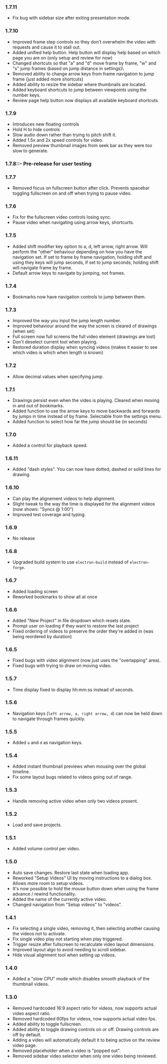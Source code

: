 ### 1.7.11

- Fix bug with sidebar size after exiting presentation mode.

### 1.7.10

- Improved frame step controls so they don't overwhelm the video with requests and cause it to stall out.
- Added unified help button. Help button will display help based on which page you are on (only setup and review for now)
- Changed shortcuts so that "a" and "d" move frame by frame, "w" and "s" jump frames (based on jump distance in settings)\
- Removed ability to change arrow keys from frame navigation to jump frame (just added more shortcuts)
- Added ability to resize the sidebar where thumbnails are located.
- Added keyboard shortcuts to jump between viewpoints using the number keys.
- Review page help button now displays all available keyboard shortcuts.

### 1.7.9

- Introduces new floating controls
- Hold H to hide controls
- Slow audio down rather than trying to pitch shift it.
- Added 1.5x and 2x speed controls for video.
- Removed preview thumbnail images from seek bar as they were too slow to generate.

### 1.7.8::- Pre-release for user testing

### 1.7.7

- Removed focus on fullscreen button after click. Prevents spacebar toggling fullscreen on and off when trying to pause video.

### 1.7.6

- Fix for the fullscreen video controls losing sync.
- Pause video when navigating using arrow keys, shortcurts.

### 1.7.5

- Added shift modifier key option to a, d, left arrow, right arrow. Will perform the "other" behaviour depending on how you have the navigation set. If set to frame by frame navigation, holding shift and using they keys will jump seconds, if set to jump seconds, holding shift will navigate frame by frame.
- Default arrow keys to navigate by jumping, not frames.

### 1.7.4

- Bookmarks now have navigation controls to jump between them.

### 1.7.3

- Improved the way you input the jump length number.
- Improved behaviour around the way the screen is cleared of drawings (when set)
- Full screen now full screens the full video element (drawings are lost)
- Don't deselect current tool when playing.
- Restored duration display when syncing videos (makes it easier to see which video is which when length is known)

### 1.7.2

- Allow decimal values when specifying jump.

### 1.7.1

- Drawings persist even when the video is playing. Cleared when moving in and out of bookmarks.
- Added function to use the arrow keys to move backwards and forwards by jumps in time instead of by frame. Selectable from the settings menu.
- Added function to select how far the jump should be (in seconds)

### 1.7.0

- Added a control for playback speed.

### 1.6.11

- Added "dash styles". You can now have dotted, dashed or solid lines for drawing.

### 1.6.10

- Can play the alignement videos to help alignment.
- Slight tweak to the way the time is displayed for the alignment videos (now shows: "Syncs @ 1:00")
- Improved test coverage and typing.

### 1.6.9

- No release

### 1.6.8

- Upgraded build system to use `electron-build` instead of `electron-forge`.

### 1.6.7

- Added loading screen
- Reworked bookmarks to show all at once

### 1.6.6

- Added "New Project" in file dropdown which resets state.
- Prompt user on loading if they want to restore the last project
- Fixed ordering of videos to preserve the order they're added in (was being reordered by duration)

### 1.6.5

- Fixed bugs with video alignment (now just uses the "overlapping" area).
- Fixed bugs with trying to draw on moving video.

### 1.5.7

- Time display fixed to display hh:mm:ss instead of seconds.

### 1.5.6

- Navigation keys (`left arrow, a, right arrow, d`) can now be held down to navigate through frames quickly.

### 1.5.5

- Added `a` and `d` as navigation keys.

### 1.5.4

- Added instant thumbnail previews when mousing over the global timeline.
- Fix some layout bugs related to videos going out of range.

### 1.5.3

- Handle removing active video when only two videos present.

### 1.5.2

- Load and save projects.

### 1.5.1

- Added volume control per video.

### 1.5.0

- Auto save changes. Restore last state when loading app.
- Reworked "Setup Videos" UI by moving instructions to a dialog box. Allows more room to setup videos.
- It's now possible to hold the mouse button down when using the frame advance / rewind functionality.
- Added the name of the currently active video.
- Changed navigation from "Setup videos" to "videos".

### 1.4.1

- Fix selecting a single video, removing it, then selecting another causing the videos not to activate.
- Fix single video play not starting when play triggered.
- Trigger resize after fullscreen to recalculate video layout dimensions.
- Improved layout algo to avoid needing to scroll sidebar.
- Hide visual alignment tool when setting up videos.

### 1.4.0

- Added a "slow CPU" mode which disables smooth playback of the thumbnail videos.

### 1.3.0

- Removed hardcoded 16:9 aspect ratio for videos, now supports actual video aspect ratio.
- Removed hardcoded 60fps for videos, now supports actual video fps.
- Added ability to toggle fullscreen.
- Added ability to toggle drawing controls on or off. Drawing controls are off by default.
- Adding a video will automatically default it to being active on the review video page.
- Removed placeholder when a video is "popped out".
- Removed sidebar video selector when only one video being reviewed.
